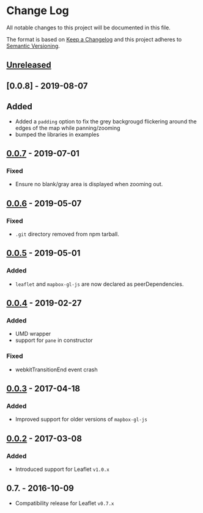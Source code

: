 # Change Log
All notable changes to this project will be documented in this file.

The format is based on [Keep a Changelog](http://keepachangelog.com/)
and this project adheres to [Semantic Versioning](http://semver.org/).

## [Unreleased]

## [0.0.8] - 2019-08-07

## Added

- Added a `padding` option to fix the grey backgrougd flickering around the edges of the map while panning/zooming
- bumped the libraries in examples

## [0.0.7] - 2019-07-01

### Fixed

- Ensure no blank/gray area is displayed when zooming out.

## [0.0.6] - 2019-05-07

### Fixed

- `.git` directory removed from npm tarball.

## [0.0.5] - 2019-05-01

### Added

- `leaflet` and `mapbox-gl-js` are now declared as peerDependencies.

## [0.0.4] - 2019-02-27

### Added

- UMD wrapper
- support for `pane` in constructor

### Fixed

- webkitTransitionEnd event crash

## [0.0.3] - 2017-04-18

### Added

- Improved support for older versions of `mapbox-gl-js`

## [0.0.2] - 2017-03-08

### Added

- Introduced support for Leaflet `v1.0.x`

## 0.7. - 2016-10-09

- Compatibility release for Leaflet `v0.7.x`

[Unreleased]: https://github.com/mapbox/mapbox-gl-leaflet/compare/v0.0.7...HEAD
[0.0.7]: https://github.com/mapbox/mapbox-gl-leaflet/compare/v0.0.6...v0.0.7
[0.0.6]: https://github.com/mapbox/mapbox-gl-leaflet/compare/v0.0.5...v0.0.6
[0.0.5]: https://github.com/mapbox/mapbox-gl-leaflet/compare/v0.0.4...v0.0.5
[0.0.4]: https://github.com/mapbox/mapbox-gl-leaflet/compare/v0.0.3...v0.0.4
[0.0.3]: https://github.com/mapbox/mapbox-gl-leaflet/compare/v0.0.2...v0.0.3
[0.0.2]: https://github.com/mapbox/mapbox-gl-leaflet/compare/v0.7...v0.0.2
